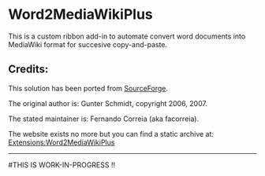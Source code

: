 # Word2MediaWikiPlus
This is a custom ribbon add-in to automate convert word documents into MediaWiki format
for succesive copy-and-paste.

## Credits:
This solution has been ported from [SourceForge](https://sourceforge.net/projects/word2mediawikip/files/Word2MediaWikiPlus/1.0.0/Word2MediaWikiPlus-1.0.0.zip/download).

The original author is: Gunter Schmidt, copyright 2006, 2007.

The stated maintainer is: Fernando Correia (aka facorreia).

The website exists no more but you can find a static archive at:
[Extensions:Word2MediaWikiPlus](https://www.mediawiki.org/w/index.php?oldid=819184)


***
#THIS IS WORK-IN-PROGRESS !!

